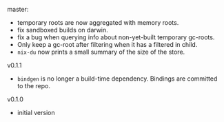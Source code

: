 master:

* temporary roots are now aggregated with memory roots.
* fix sandboxed builds on darwin.
* fix a bug when querying info about non-yet-built temporary gc-roots.
* Only keep a gc-root after filtering when it has a filtered in child.
* `nix-du` now prints a small summary of the size of the store.

v0.1.1

* `bindgen` is no longer a build-time dependency. Bindings are committed to the repo.

v0.1.0

* initial version
